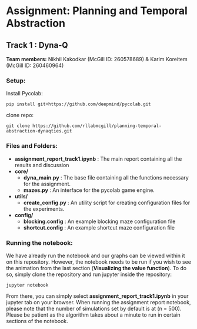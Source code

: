 # Assignment: Planning and Temporal Abstraction

## Track 1 : Dyna-Q

**Team members:** Nikhil Kakodkar (McGill ID: 260578689) & Karim Koreitem (McGill ID: 260460964)

### Setup:
Install Pycolab:
```
pip install git+https://github.com/deepmind/pycolab.git
```
clone repo:
```
git clone https://github.com/rllabmcgill/planning-temporal-abstraction-dynaqties.git
```

### Files and Folders:
- **assignment_report_track1.ipynb** : The main report containing all the results and discussion
- **core/**
    - **dyna_main.py** : The base file containing all the functions necessary for the assignment.
    - **mazes.py** : An interface for the pycolab game engine.
- **utils/**
    - **create_config.py** : An utility script for creating configuration files for the experiments.
- **config/**
    - **blocking.config** : An example blocking maze configuration file
    - **shortcut.config** : An example shortcut maze configuration file

### Running the notebook:
We have already run the notebook and our graphs can be viewed within it on this repository. However, the notebook needs to be run if you wish to see the animation from the last section (**Visualizing the value function**). To do so, simply clone the repository and run jupyter inside the repository:
```
jupyter notebook
```
From there, you can simply select **assignment_report_track1.ipynb** in your jupyter tab on your browser. When running the assignment report notebook, please note that the number of simulations set by default is at (n = 500). Please be patient as the algorithm takes about a minute to run in certain sections of the notebook.
